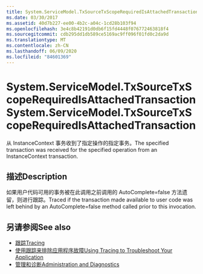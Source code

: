 ```yaml
---
title: System.ServiceModel.TxSourceTxScopeRequiredIsAttachedTransaction
ms.date: 03/30/2017
ms.assetid: 40d7b227-ee00-4b2c-a04c-1cd28b103f94
ms.openlocfilehash: 3e4c8b42191d0db6f15fd4448f076772463818f4
ms.sourcegitcommit: cdb295dd1db589ce5169ac9ff096f01fd0c2da9d
ms.translationtype: MT
ms.contentlocale: zh-CN
ms.lasthandoff: 06/09/2020
ms.locfileid: "84601369"
---
```

# <a name="systemservicemodeltxsourcetxscoperequiredisattachedtransaction"></a><span data-ttu-id="1d983-102">System.ServiceModel.TxSourceTxScopeRequiredIsAttachedTransaction</span><span class="sxs-lookup"><span data-stu-id="1d983-102">System.ServiceModel.TxSourceTxScopeRequiredIsAttachedTransaction</span></span>
<span data-ttu-id="1d983-103">从 InstanceContext 事务收到了指定操作的指定事务。</span><span class="sxs-lookup"><span data-stu-id="1d983-103">The specified transaction was received for the specified operation from an InstanceContext transaction.</span></span>  
  
## <a name="description"></a><span data-ttu-id="1d983-104">描述</span><span class="sxs-lookup"><span data-stu-id="1d983-104">Description</span></span>  
 <span data-ttu-id="1d983-105">如果用户代码可用的事务被在此调用之前调用的 AutoComplete=false 方法遗留，则进行跟踪。</span><span class="sxs-lookup"><span data-stu-id="1d983-105">Traced if the transaction made available to user code was left behind by an AutoComplete=false method called prior to this invocation.</span></span>  
  
## <a name="see-also"></a><span data-ttu-id="1d983-106">另请参阅</span><span class="sxs-lookup"><span data-stu-id="1d983-106">See also</span></span>

- [<span data-ttu-id="1d983-107">跟踪</span><span class="sxs-lookup"><span data-stu-id="1d983-107">Tracing</span></span>](index.md)
- [<span data-ttu-id="1d983-108">使用跟踪来排除应用程序故障</span><span class="sxs-lookup"><span data-stu-id="1d983-108">Using Tracing to Troubleshoot Your Application</span></span>](using-tracing-to-troubleshoot-your-application.md)
- [<span data-ttu-id="1d983-109">管理和诊断</span><span class="sxs-lookup"><span data-stu-id="1d983-109">Administration and Diagnostics</span></span>](../index.md)
